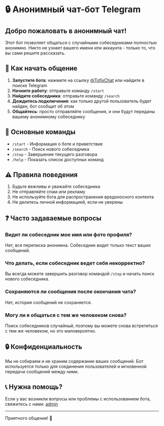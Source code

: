 # 🔒 Анонимный чат-бот Telegram

## Добро пожаловать в анонимный чат!

Этот бот позволяет общаться с случайными собеседниками полностью анонимно. Никто не узнает вашего имени или аккаунта - только то, что вы сами решите рассказать.

## 🚀 Как начать общение

1. **Запустите бота**: нажмите на ссылку [@TofixChat](https://t.me/@TofixChatBot) или найдите в поиске Telegram
2. **Начните работу**: отправьте команду `/start`
3. **Найдите собеседника**: отправьте команду `/search`
4. **Дождитесь подключения**: как только другой пользователь будет найден, бот сообщит об этом
5. **Общайтесь**: просто отправляйте сообщения, и они будут переданы вашему анонимному собеседнику

## 📝 Основные команды

- `/start` - Информация о боте и приветствие
- `/search` - Поиск нового собеседника
- `/stop` - Завершение текущего разговора
- `/help` - Показать список доступных команд

## ⚠️ Правила поведения

1. Будьте вежливы и уважайте собеседника
2. Не отправляйте спам или рекламу
3. Не используйте бота для распространения вредоносного контента
4. Не делитесь личной информацией, если не уверены

## ❓ Часто задаваемые вопросы

### Видит ли собеседник мое имя или фото профиля?
Нет, вся переписка анонимна. Собеседник видит только текст ваших сообщений.

### Что делать, если собеседник ведет себя некорректно?
Вы всегда можете завершить разговор командой `/stop` и начать поиск нового собеседника.

### Сохраняются ли сообщения после окончания чата?
Нет, история сообщений не сохраняется.

### Могу ли я общаться с тем же человеком снова?
Поиск собеседников случайный, поэтому вы можете снова встретиться с тем же человеком, но это маловероятно.

## 🔒 Конфиденциальность

Мы не собираем и не храним содержание ваших сообщений. Бот используется только для соединения пользователей и мгновенной передачи сообщений между ними.

## 📞 Нужна помощь?

Если у вас возникли вопросы или проблемы с использованием бота, свяжитесь с нами: [admin](https://t.me/DenisTofffix)

---

Приятного общения! 🌟
